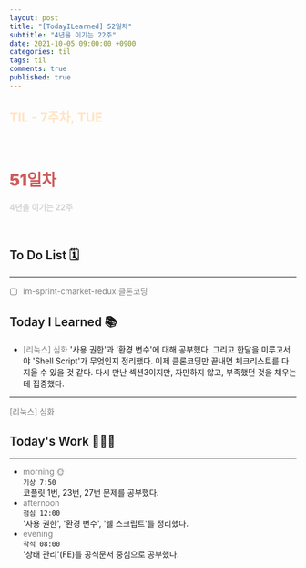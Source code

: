 ```yaml
---
layout: post
title: "[TodayILearned] 52일차"
subtitle: "4년을 이기는 22주"
date: 2021-10-05 09:00:00 +0900
categories: til
tags: til
comments: true
published: true
---
```


## <span style="color:Bisque;font-size: 22px">TIL - 7주차, TUE</span>

<br />

# **<span style="font-weight:900;color:indianred">51일차</span>**

**<span style="color:lightgray">4년을 이기는 22주</span>**

<br />

## <span style="font-weight:600">To Do List</span> 🗓

---

- [ ] <span style="color:gray">im-sprint-cmarket-redux 클론코딩</span>

## <span style="font-weight:600">Today I Learned</span> 📚

- <span style="color:gray">[리눅스] 심화</span>
  '사용 권한'과 '환경 변수'에 대해 공부했다.
  그리고 한달을 미루고서야 'Shell Script'가 무엇인지 정리했다. 이제 클론코딩만 끝내면 체크리스트를 다 지울 수 있을 것 같다. 다시 만난 섹션3이지만, 자만하지 않고, 부족했던 것을 채우는 데 집중했다.

---

<span style="color:gray">[리눅스] 심화</span>

## <span style="font-weight:600">Today's Work</span> 🧗🏻‍♂️

---

- <span style="color:gray">morning 🌞</span> <br>
  `기상 7:50` <br>
  코플릿 1번, 23번, 27번 문제를 공부했다.
- <span style="color:gray">afternoon</span> <br>
  `점심 12:00`<br>
  '사용 권한', '환경 변수', '쉘 스크립트'를 정리했다.
- <span style="color:gray">evening</span> <br>
  `착석 08:00`<br>
  '상태 관리'(FE)를 공식문서 중심으로 공부했다.
